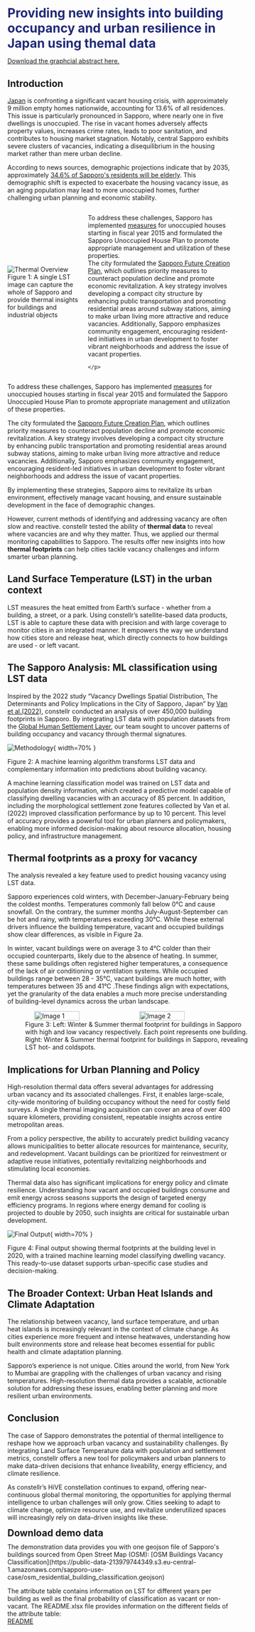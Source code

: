 <h1 <span style="color: #202A78;margin-bottom: 5px;">Providing new insights into building occupancy and urban resilience in Japan using themal data</span></h1>  



[Download the graphcial abstract here.](https://public-data-213979744349.s3.eu-central-1.amazonaws.com/sapporo-use-case/Gaphical_abstract_sapporo.png)  


## Introduction

[Japan](https://www.japantimes.co.jp/news/2024/05/01/japan/japan-vacant-homes-record-high/) is confronting a significant vacant housing crisis, with approximately 9 million empty homes nationwide, accounting for 13.6% of all residences. This issue is particularly pronounced in Sapporo, where nearly one in five dwellings is unoccupied. The rise in vacant homes adversely affects property values, increases crime rates, leads to poor sanitation, and contributes to housing market stagnation. Notably, central Sapporo exhibits severe clusters of vacancies, indicating a disequilibrium in the housing market rather than mere urban decline. 

According to news sources, demographic projections indicate that by 2035, approximately [34.6% of Sapporo's residents will be elderly](https://indianexpress.com/article/world/japan-faces-population-crisis-cities-to-witness-decline-by-2035-amid-ageing-society-9838462/). This demographic shift is expected to exacerbate the housing vacancy issue, as an aging population may lead to more unoccupied homes, further challenging urban planning and economic stability. 

<div style="display: flex; align-items: center; justify-content: flex-start; gap: 20px;">
<div style="flex: 1;">
    <img src="https://public-data-213979744349.s3.eu-central-1.amazonaws.com/sapporo-use-case/Sapporo-4.png" alt="Thermal Overview" style="max-width: 400px; height: auto;">
    <figcaption>Figure 1: A single LST image can capture the whole of Sapporo and provide thermal insights for buildings and industrial objects</figcaption>
</div>
<div style="flex: 2;">
    <p>
    To address these challenges, Sapporo has implemented <a href= "https://www.city.sapporo.jp/kikaku/miraisousei/3rd/documents/planenglish.pdf" target="_blank" rel="noopener noreferrer">measures</a> for unoccupied houses starting in fiscal year 2015 and formulated the Sapporo Unoccupied House Plan to promote appropriate management and utilization of these properties. <br> The city formulated the <a href= "https://www.city.sapporo.jp/kikaku/miraisousei/3rd/documents/planenglish.pdf" target="_blank" rel="noopener noreferrer">Sapporo Future Creation Plan</a>, which outlines priority measures to counteract population decline and promote economic revitalization. A key strategy involves developing a compact city structure by enhancing public transportation and promoting residential areas around subway stations, aiming to make urban living more attractive and reduce vacancies. Additionally, Sapporo emphasizes community engagement, encouraging resident-led initiatives in urban development to foster vibrant neighborhoods and address the issue of vacant properties.  

    </p>
</div>
</div>  

To address these challenges, Sapporo has implemented [measures](https://www.city.sapporo.jp/kikaku/miraisousei/3rd/documents/planenglish.pdf) for unoccupied houses starting in fiscal year 2015 and formulated the Sapporo Unoccupied House Plan to promote appropriate management and utilization of these properties. 

The city formulated the [Sapporo Future Creation Plan](https://www.city.sapporo.jp/kikaku/miraisousei/3rd/documents/planenglish.pdf), which outlines priority measures to counteract population decline and promote economic revitalization. A key strategy involves developing a compact city structure by enhancing public transportation and promoting residential areas around subway stations, aiming to make urban living more attractive and reduce vacancies. Additionally, Sapporo emphasizes community engagement, encouraging resident-led initiatives in urban development to foster vibrant neighborhoods and address the issue of vacant properties.  

By implementing these strategies, Sapporo aims to revitalize its urban environment, effectively manage vacant housing, and ensure sustainable development in the face of demographic changes.  

However, current methods of identifying and addressing vacancy are often slow and reactive. constellr tested the ability of **thermal data** to reveal where vacancies are and why they matter. Thus, we applied our thermal monitoring capabilities to Sapporo. The results offer new insights into how **thermal footprints** can help cities tackle vacancy challenges and inform smarter urban planning. 


## Land Surface Temperature (LST) in the urban context
LST measures the heat emitted from Earth’s surface - whether from a building, a street, or a park. Using constellr’s satellite-based data products, LST is able to capture these data with precision and with large coverage to monitor cities in an integrated manner.  It empowers the way we understand how cities store and release heat, which directly connects to how buildings are used - or left vacant. 

## The Sapporo Analysis: ML classification using LST data 
Inspired by the 2022 study “Vacancy Dwellings Spatial Distribution, The Determinants and Policy Implications in the City of Sapporo, Japan” by [Van et al.(2022)](https://www.mdpi.com/2071-1050/14/19/12427), constellr conducted an analysis of over 450,000 building footprints in Sapporo. By integrating LST data with population datasets from the [Global Human Settlement Layer](https://human-settlement.emergency.copernicus.eu/), our team sought to uncover patterns of building occupancy and vacancy through thermal signatures. 

![Methodology](https://public-data-213979744349.s3.eu-central-1.amazonaws.com/sapporo-use-case/ML_methodology.png){ width=70% }
<figcaption>Figure 2: A machine learning algorithm transforms LST data and complementary information into predictions about building vacancy.</figcaption>  

A machine learning classification model was trained on LST data and population density information, which created a predictive model capable of classifying dwelling vacancies with an accuracy of 85 percent. In addition, including the morphological settlement zone features collected by Van et al. (2022) improved classification performance by up to 10 percent. This level of accuracy provides a powerful tool for urban planners and policymakers, enabling more informed decision-making about resource allocation, housing policy, and infrastructure management. 

## Thermal footprints as a proxy for vacancy

The analysis revealed a key feature used to predict housing vacancy using LST data.

Sapporo experiences cold winters, with December-January-February being the coldest months. Temperatures commonly fall below 0°C and cause snowfall. On the contrary, the summer months July-August-September can be hot and rainy, with temperatures exceeding 30°C. While these external drivers influence the building temperature, vacant and occupied buildings show clear differences, as visible in Figure 2a. 

In winter, vacant buildings were on average 3 to 4°C colder than their occupied counterparts, likely due to the absence of heating. In summer, these same buildings often registered higher temperatures, a consequence of the lack of air conditioning or ventilation systems. While occupied buildings range between 28 - 35°C, vacant buildings are much hotter, with temperatures between 35 and 41°C .These findings align with expectations, yet the granularity of the data enables a much more precise understanding of building-level dynamics across the urban landscape. 

<figure style= "width: 100%;">
    <div style="display: flex; gap: 10px; justify-content: center;">
        <img src= "https://public-data-213979744349.s3.eu-central-1.amazonaws.com/sapporo-use-case/Sapporo_Winter_Summer_comparison.png" alt="Image 1" width="45%">
        <img src= "https://public-data-213979744349.s3.eu-central-1.amazonaws.com/sapporo-use-case/Sapporo_Winter_Summer2.png" alt="Image 2" width="45%">
    </div>
    <figcaption style= "width: 100%;">
        Figure 3: Left: Winter & Summer thermal footprint for buildings in Sapporo with high and low vacancy respectively. Each point represents one building. Right: Winter & Summer thermal footprint for buildings in Sapporo, revealing LST hot- and coldspots.
    </figcaption>  
</figure>


## Implications for Urban Planning and Policy 
High-resolution thermal data offers several advantages for addressing urban vacancy and its associated challenges. First, it enables large-scale, city-wide monitoring of building occupancy without the need for costly field surveys. A single thermal imaging acquisition can cover an area of over 400 square kilometers, providing consistent, repeatable insights across entire metropolitan areas. 

From a policy perspective, the ability to accurately predict building vacancy allows municipalities to better allocate resources for maintenance, security, and redevelopment. Vacant buildings can be prioritized for reinvestment or adaptive reuse initiatives, potentially revitalizing neighborhoods and stimulating local economies. 

Thermal data also has significant implications for energy policy and climate resilience. Understanding how vacant and occupied buildings consume and emit energy across seasons supports the design of targeted energy efficiency programs. In regions where energy demand for cooling is projected to double by 2050, such insights are critical for sustainable urban development. 

![Final Output](https://public-data-213979744349.s3.eu-central-1.amazonaws.com/sapporo-use-case/Sapporo_Classification.png){ width=70% }
<figcaption>Figure 4: Final output showing thermal footprints at the building level in 2020, with a trained machine learning model classifying dwelling vacancy. This ready-to-use dataset supports urban-specific case studies and decision-making.</figcaption>

## The Broader Context: Urban Heat Islands and Climate Adaptation 

The relationship between vacancy, land surface temperature, and urban heat islands is increasingly relevant in the context of climate change. As cities experience more frequent and intense heatwaves, understanding how built environments store and release heat becomes essential for public health and climate adaptation planning. 

Sapporo’s experience is not unique. Cities around the world, from New York to Mumbai are grappling with the challenges of urban vacancy and rising temperatures. High-resolution thermal data provides a scalable, actionable solution for addressing these issues, enabling better planning and more resilient urban environments.

## Conclusion 

The case of Sapporo demonstrates the potential of thermal intelligence to reshape how we approach urban vacancy and sustainability challenges. By integrating Land Surface Temperature data with population and settlement metrics, constellr offers a new tool for policymakers and urban planners to make data-driven decisions that enhance liveability, energy efficiency, and climate resilience. 

As constellr’s HiVE constellation continues to expand, offering near-continuous global thermal monitoring, the opportunities for applying thermal intelligence to urban challenges will only grow. Cities seeking to adapt to climate change, optimize resource use, and revitalize underutilized spaces will increasingly rely on data-driven insights like these. 

<h2 style="margin-top: 10px; margin-bottom: 10px; ">Download demo data</h2>
The demonstration data provides you with one geojson file of Sapporo's buildings sourced from Open Street Map (OSM):  
[OSM Buildings Vacancy Classification](https://public-data-213979744349.s3.eu-central-1.amazonaws.com/sapporo-use-case/osm_residential_building_classification.geojson)  

The attribute table contains information on LST for different years per building as well as the final probability of classification as vacant or non-vacant. The README.xlsx file provides information on the different fields of the attribute table:  
[README](https://public-data-213979744349.s3.eu-central-1.amazonaws.com/sapporo-use-case/README.xlsx)  

<!-- In addition, two example LSTs are provided, one for summer and one for winter. They can be used to visualize the differences in temperatures across the city for winter and summer:  
[Summer LST: 07.07.2019](https://public-data-213979744349.s3.eu-central-1.amazonaws.com/sapporo-use-case/20190707T011956_LST30.tiff)  
[Winter LST: 22.02.2019](https://public-data-213979744349.s3.eu-central-1.amazonaws.com/sapporo-use-case/20190222T011333_LST30.tiff) -->